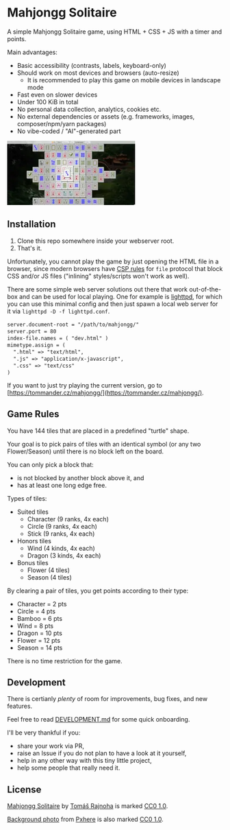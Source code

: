 # Mahjongg Solitaire

A simple Mahjongg Solitaire game, using HTML + CSS + JS with a timer and points.

Main advantages:

- Basic accessibility (contrasts, labels, keyboard-only)
- Should work on most devices and browsers (auto-resize)
   - It is recommended to play this game on mobile devices in landscape mode
- Fast even on slower devices
- Under 100 KiB in total
- No personal data collection, analytics, cookies etc.
- No external dependencies or assets (e.g. frameworks, images, composer/npm/yarn packages)
- No vibe-coded / "AI"-generated part

[![Screenshot of Mahjongg Solitaire](screenshot_thumbnail.webp)](screenshot.webp)

## Installation

1. Clone this repo somewhere inside your webserver root.
2. That's it.

Unfortunately, you cannot play the game by just opening the HTML file in a browser, since modern
browsers have [CSP rules](https://developer.mozilla.org/en-US/docs/Web/HTTP/Guides/CSP) for `file`
protocol that block CSS and/or JS files ("inlining" styles/scripts won't work as well).

There are some simple web server solutions out there that work out-of-the-box and can be used for
local playing. One for example is [lighttpd](https://redmine.lighttpd.net/projects/lighttpd), for
which you can use this minimal config and then just spawn a local web server for it via
`lighttpd -D -f lighttpd.conf`.

```
server.document-root = "/path/to/mahjongg/"
server.port = 80
index-file.names = ( "dev.html" )
mimetype.assign = (
  ".html" => "text/html",
  ".js" => "application/x-javascript",
  ".css" => "text/css"
)
```

If you want to just try playing the current version, go to
[https://tommander.cz/mahjongg/](https://tommander.cz/mahjongg/).

## Game Rules

You have 144 tiles that are placed in a predefined "turtle" shape.

Your goal is to pick pairs of tiles with an identical symbol (or any two Flower/Season) until there
is no block left on the board.

You can only pick a block that:

- is not blocked by another block above it, and
- has at least one long edge free.

Types of tiles:

- Suited tiles
   - Character (9 ranks, 4x each)
   - Circle (9 ranks, 4x each)
   - Stick (9 ranks, 4x each)
- Honors tiles
   - Wind (4 kinds, 4x each)
   - Dragon (3 kinds, 4x each)
- Bonus tiles
   - Flower (4 tiles)
   - Season (4 tiles)

By clearing a pair of tiles, you get points according to their type:

- Character = 2 pts
- Circle = 4 pts
- Bamboo = 6 pts
- Wind = 8 pts
- Dragon = 10 pts
- Flower = 12 pts
- Season = 14 pts

There is no time restriction for the game.

## Development

There is certianly *plenty* of room for improvements, bug fixes, and new features.

Feel free to read [DEVELOPMENT.md](DEVELOPMENT.md) for some quick onboarding.

I'll be very thankful if you:

- share your work via PR,
- raise an Issue if you do not plan to have a look at it yourself,
- help in any other way with this tiny little project,
- help some people that really need it.

## License

[Mahjongg Solitaire](https://github.com/tommander/mahjongg) by [Tomáš Rajnoha](https://tommander.cz)
is marked [CC0 1.0](LICENSE).

[Background photo](https://get.pxhere.com/photo/architecture-bridge-river-jungle-garden-waterway-rainforest-china-rural-area-arch-bridge-leshan-1166576.jpg)
from [Pxhere](https://pxhere.com/ko/photo/1166576) is also marked
[CC0 1.0](https://creativecommons.org/publicdomain/zero/1.0/).
